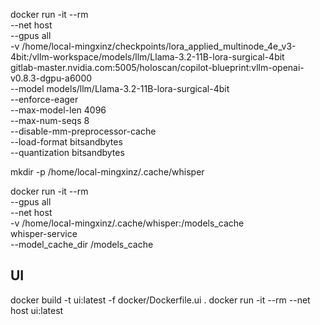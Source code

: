 docker run -it --rm \
  --net host \
  --gpus all \
  -v /home/local-mingxinz/checkpoints/lora_applied_multinode_4e_v3-4bit:/vllm-workspace/models/llm/Llama-3.2-11B-lora-surgical-4bit \
  gitlab-master.nvidia.com:5005/holoscan/copilot-blueprint:vllm-openai-v0.8.3-dgpu-a6000 \
  --model models/llm/Llama-3.2-11B-lora-surgical-4bit \
  --enforce-eager \
  --max-model-len 4096 \
  --max-num-seqs 8 \
  --disable-mm-preprocessor-cache \
  --load-format bitsandbytes \
  --quantization bitsandbytes

mkdir -p /home/local-mingxinz/.cache/whisper

docker run -it --rm \
  --gpus all \
  --net host \
  -v /home/local-mingxinz/.cache/whisper:/models_cache \
  whisper-service \
  --model_cache_dir /models_cache

## UI

docker build -t ui:latest -f docker/Dockerfile.ui .
docker run -it --rm --net host ui:latest




